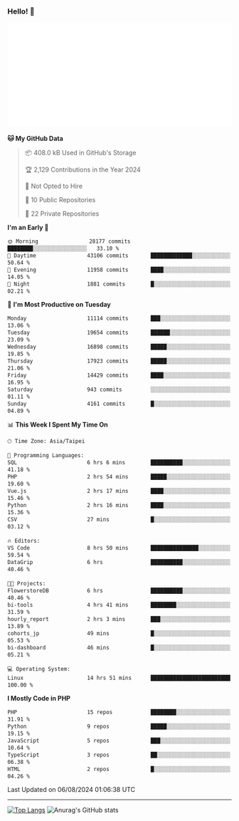 ### Hello! 👋

![Metrics](/metrics.classic.svg)

<!--START_SECTION:waka-->
**🐱 My GitHub Data** 

> 📦 408.0 kB Used in GitHub's Storage 
 > 
> 🏆 2,129 Contributions in the Year 2024
 > 
> 🚫 Not Opted to Hire
 > 
> 📜 10 Public Repositories 
 > 
> 🔑 22 Private Repositories 
 > 
**I'm an Early 🐤** 

```text
🌞 Morning                28177 commits       ████████░░░░░░░░░░░░░░░░░   33.10 % 
🌆 Daytime                43106 commits       █████████████░░░░░░░░░░░░   50.64 % 
🌃 Evening                11958 commits       ████░░░░░░░░░░░░░░░░░░░░░   14.05 % 
🌙 Night                  1881 commits        █░░░░░░░░░░░░░░░░░░░░░░░░   02.21 % 
```
📅 **I'm Most Productive on Tuesday** 

```text
Monday                   11114 commits       ███░░░░░░░░░░░░░░░░░░░░░░   13.06 % 
Tuesday                  19654 commits       ██████░░░░░░░░░░░░░░░░░░░   23.09 % 
Wednesday                16898 commits       █████░░░░░░░░░░░░░░░░░░░░   19.85 % 
Thursday                 17923 commits       █████░░░░░░░░░░░░░░░░░░░░   21.06 % 
Friday                   14429 commits       ████░░░░░░░░░░░░░░░░░░░░░   16.95 % 
Saturday                 943 commits         ░░░░░░░░░░░░░░░░░░░░░░░░░   01.11 % 
Sunday                   4161 commits        █░░░░░░░░░░░░░░░░░░░░░░░░   04.89 % 
```


📊 **This Week I Spent My Time On** 

```text
🕑︎ Time Zone: Asia/Taipei

💬 Programming Languages: 
SQL                      6 hrs 6 mins        ██████████░░░░░░░░░░░░░░░   41.18 % 
PHP                      2 hrs 54 mins       █████░░░░░░░░░░░░░░░░░░░░   19.60 % 
Vue.js                   2 hrs 17 mins       ████░░░░░░░░░░░░░░░░░░░░░   15.46 % 
Python                   2 hrs 16 mins       ████░░░░░░░░░░░░░░░░░░░░░   15.36 % 
CSV                      27 mins             █░░░░░░░░░░░░░░░░░░░░░░░░   03.12 % 

🔥 Editors: 
VS Code                  8 hrs 50 mins       ███████████████░░░░░░░░░░   59.54 % 
DataGrip                 6 hrs               ██████████░░░░░░░░░░░░░░░   40.46 % 

🐱‍💻 Projects: 
FlowerstoreDB            6 hrs               ██████████░░░░░░░░░░░░░░░   40.46 % 
bi-tools                 4 hrs 41 mins       ████████░░░░░░░░░░░░░░░░░   31.59 % 
hourly_report            2 hrs 3 mins        ███░░░░░░░░░░░░░░░░░░░░░░   13.89 % 
cohorts_jp               49 mins             █░░░░░░░░░░░░░░░░░░░░░░░░   05.53 % 
bi-dashboard             46 mins             █░░░░░░░░░░░░░░░░░░░░░░░░   05.21 % 

💻 Operating System: 
Linux                    14 hrs 51 mins      █████████████████████████   100.00 % 
```

**I Mostly Code in PHP** 

```text
PHP                      15 repos            ████████░░░░░░░░░░░░░░░░░   31.91 % 
Python                   9 repos             █████░░░░░░░░░░░░░░░░░░░░   19.15 % 
JavaScript               5 repos             ███░░░░░░░░░░░░░░░░░░░░░░   10.64 % 
TypeScript               3 repos             ██░░░░░░░░░░░░░░░░░░░░░░░   06.38 % 
HTML                     2 repos             █░░░░░░░░░░░░░░░░░░░░░░░░   04.26 % 
```




 Last Updated on 06/08/2024 01:06:38 UTC
<!--END_SECTION:waka-->

<hr>

<span style="display:inline-block">[![Top Langs](https://github-readme-stats.vercel.app/api/top-langs/?username=maureendadap&layout=compact&theme=transparent)](https://github.com/anuraghazra/github-readme-stats)</span>
<span style="display:inline-block">![Anurag's GitHub stats](https://github-readme-stats.vercel.app/api?username=maureendadap&show_icons=true&theme=transparent&count_private=true)</span>

<!--
**MaureenDadap/maureendadap** is a ✨ _special_ ✨ repository because its `README.md` (this file) appears on your GitHub profile.

Here are some ideas to get you started:

- 🔭 I’m currently working on ...
- 🌱 I’m currently learning ...
- 👯 I’m looking to collaborate on ...
- 🤔 I’m looking for help with ...
- 💬 Ask me about ...
- 📫 How to reach me: ...
- 😄 Pronouns: ...
- ⚡ Fun fact: ...
-->
